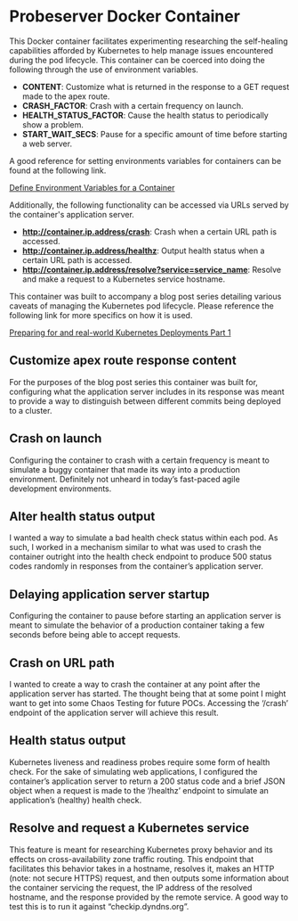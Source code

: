 # Probeserver Docker Container
This Docker container facilitates experimenting researching the self-healing capabilities afforded by Kubernetes to help manage issues encountered during the pod lifecycle.
This container can be coerced into doing the following through the use of environment variables.
- **CONTENT**: Customize what is returned in the response to a GET request made to the apex route.
- **CRASH_FACTOR**: Crash with a certain frequency on launch.
- **HEALTH_STATUS_FACTOR**: Cause the health status to periodically show a problem.
- **START_WAIT_SECS**: Pause for a specific amount of time before starting a web server.

A good reference for setting environments variables for containers can be found at the following link.

[Define Environment Variables for a Container](https://kubernetes.io/docs/tasks/inject-data-application/define-environment-variable-container/)

Additionally, the following functionality can be accessed via URLs served by the container's application server.
- **http://container.ip.address/crash**: Crash when a certain URL path is accessed.
- **http://container.ip.address/healthz**: Output health status when a certain URL path is accessed.
- **http://container.ip.address/resolve?service=service_name**: Resolve and make a request to a Kubernetes service hostname.

This container was built to accompany a blog post series detailing various caveats of managing the Kubernetes pod lifecycle. Please reference the following link for more specifics on how it is used.

[Preparing for and real-world Kubernetes Deployments Part 1](https://www.trek10.com/blog/preparing-for-and-real-world-kubernetes-deployments-part-2)
## Customize apex route response content
For the purposes of the blog post series this container was built for, configuring what the application server includes in its response was meant to provide a way to distinguish between different commits being deployed to a cluster. 
## Crash on launch
Configuring the container to crash with a certain frequency is meant to simulate a buggy container that made its way into a production environment. Definitely not unheard in today’s fast-paced agile development environments. 
## Alter health status output
I wanted a way to simulate a bad health check status within each pod. As such, I worked in a mechanism similar to what was used to crash the container outright into the health check endpoint to produce 500 status codes randomly in responses from the container’s application server.
## Delaying application server startup
Configuring the container to pause before starting an application server is meant to simulate the behavior of a production container taking a few seconds before being able to accept requests. 
## Crash on URL path
I wanted to create a way to crash the container at any point after the application server has started. The thought being that at some point I might want to get into some Chaos Testing for future POCs. Accessing the ‘/crash’ endpoint of the application server will achieve this result.
## Health status output
Kubernetes liveness and readiness probes require some form of health check. For the sake of simulating web applications, I configured the container’s application server to return a 200 status code and a brief JSON object when a request is made to the ‘/healthz’ endpoint to simulate an application’s (healthy) health check.
## Resolve and request a Kubernetes service
This feature is meant for researching Kubernetes proxy behavior and its effects on cross-availability zone traffic routing. This endpoint that facilitates this behavior takes in a hostname, resolves it, makes an HTTP (note: not secure HTTPS) request, and then outputs some information about the container servicing the request, the IP address of the resolved hostname, and the response provided by the remote service. A good way to test this is to run it against “checkip.dyndns.org”.
